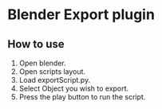 # Blender Export plugin

## How to use
1. Open blender.
2. Open scripts layout.
3. Load exportScript.py.
4. Select Object you wish to export.
5. Press the play button to run the script.
